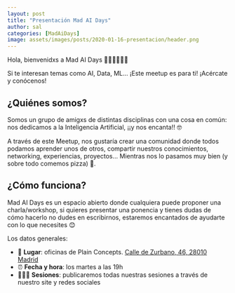 ```yaml
---
layout: post
title: "Presentación Mad AI Days"
author: sal
categories: [MadAiDays]
image: assets/images/posts/2020-01-16-presentacion/header.png
---
```


Hola, bienvenidxs a Mad AI Days 👩🏼‍💻👨🏼‍💻

Si te interesan temas como AI, Data, ML… ¡Este meetup es para ti! ¡Acércate y conócenos!

## ¿Quiénes somos?

Somos un grupo de amigxs de distintas disciplinas con una cosa en común: nos dedicamos a la Inteligencia Artificial, ¡¡y nos encanta!! 🤓

A través de este Meetup, nos gustaría crear una comunidad donde todos podamos aprender unos de otros, compartir nuestros conocimientos, networking, experiencias, proyectos… Mientras nos lo pasamos muy bien (y sobre todo comemos pizza) 🤤.

## ¿Cómo funciona?

Mad AI Days es un espacio abierto donde cualquiera puede proponer una charla/workshop, si quieres presentar una ponencia y tienes dudas de cómo hacerlo no dudes en escribirnos, estaremos encantados de ayudarte con lo que necesites 😊

Los datos generales:

- 📍 **Lugar**: oficinas de Plain Concepts. [Calle de Zurbano, 46, 28010 Madrid](https://goo.gl/maps/F6PY8ehphBdWq4YX9)
- ⏰ **Fecha y hora**: los martes a las 19h
- 👩🏼‍🏫 **Sesiones**: publicaremos todas nuestras sesiones a través de nuestro site y redes sociales

